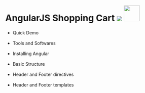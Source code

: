 # AngularJS Shopping Cart  <a target="_blank" href="https://www.youtube.com/playlist?list=PLivabR-0CtuPs6CKObTk4S3YNbBdd2vpE"><img src="https://www.youtube.com/yt/img/logo_1x.png"></a> <a target="_blank" href="http://www.kensplanet.com/angularjs-shopping-cart/"><img src="http://www.megameeting.com/images/live-demo-slider.png" width="50px"></a>

* Quick Demo <a target="_blank" href="https://www.youtube.com/watch?v=Cme4gHdjgc8&index=1&list=PLivabR-0CtuPs6CKObTk4S3YNbBdd2vpE"><img src="https://youtube.com/favicon.ico" width="16"></a>
   
* Tools and Softwares <a target="_blank" href="https://www.youtube.com/watch?v=9sGZILBecm4&index=2&list=PLivabR-0CtuPs6CKObTk4S3YNbBdd2vpE"><img src="https://youtube.com/favicon.ico" width="16"></a>

* Installing Angular <a target="_blank" href="https://www.youtube.com/watch?v=2wqCTa6SWZw&index=3&list=PLivabR-0CtuPs6CKObTk4S3YNbBdd2vpE"><img src="https://youtube.com/favicon.ico" width="16"></a> <a target="_blank" href="https://github.com/kensplanet/angularjs-shopping-cart/commit/df63cb8be1bddf929a2acd95e1c64bddcf81c7c4"><img src="https://github.com/favicon.ico" width="16"></a>

   
* Basic Structure <a target="_blank" href="https://www.youtube.com/watch?v=7V-Y9fbe2Hk&list=PLivabR-0CtuPs6CKObTk4S3YNbBdd2vpE&index=4"><img src="https://youtube.com/favicon.ico" width="16"></a> <a target="_blank" href="https://github.com/kensplanet/angularjs-shopping-cart/commit/15ab82762f6c5e23b8bbb37d0e730876b54c9cd6"><img src="https://github.com/favicon.ico" width="16"></a>

   
* Header and Footer directives <a target="_blank" href="https://www.youtube.com/watch?v=4f_3Kg40lpk&list=PLivabR-0CtuPs6CKObTk4S3YNbBdd2vpE&index=5"><img src="https://youtube.com/favicon.ico" width="16"></a> <a target="_blank" href="https://github.com/kensplanet/angularjs-shopping-cart/commit/9174c527eed0b181ee97716845503366965254b0"><img src="https://github.com/favicon.ico" width="16"></a>

* Header and Footer templates <a target="_blank" href="https://www.youtube.com/watch?v=oYN2xgPAs8E&list=PLivabR-0CtuPs6CKObTk4S3YNbBdd2vpE&index=6"><img src="https://youtube.com/favicon.ico" width="16"></a> <a target="_blank" href="https://github.com/kensplanet/angularjs-shopping-cart/commit/b718ef516582fe2b84c0318781432d8b95c8202a"><img src="https://github.com/favicon.ico" width="16"></a>
